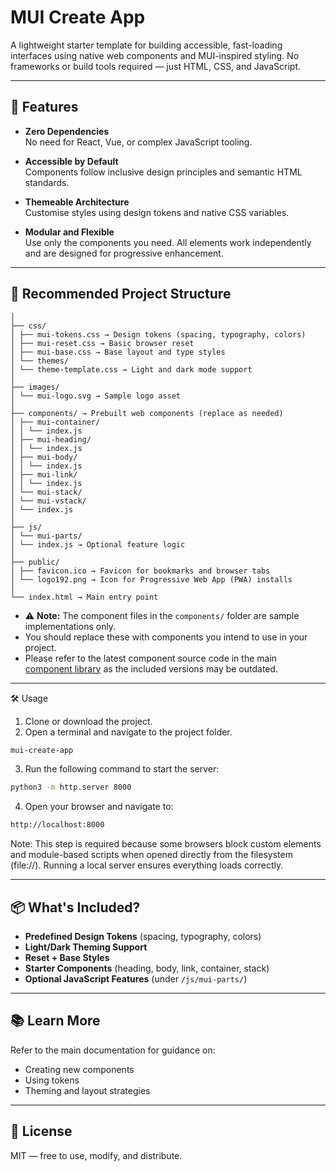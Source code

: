 # MUI Create App

A lightweight starter template for building accessible, fast-loading interfaces using native web components and MUI-inspired styling. No frameworks or build tools required — just HTML, CSS, and JavaScript.

---

## 🚀 Features

- **Zero Dependencies**  
  No need for React, Vue, or complex JavaScript tooling.

- **Accessible by Default**  
  Components follow inclusive design principles and semantic HTML standards.

- **Themeable Architecture**  
  Customise styles using design tokens and native CSS variables.

- **Modular and Flexible**  
  Use only the components you need. All elements work independently and are designed for progressive enhancement.

---

## 📁 Recommended Project Structure

```Project Root:
│
├── css/
│ ├── mui-tokens.css → Design tokens (spacing, typography, colors)
│ ├── mui-reset.css → Basic browser reset
│ ├── mui-base.css → Base layout and type styles
│ └── themes/
│ └── theme-template.css → Light and dark mode support
│
├── images/
│ └── mui-logo.svg → Sample logo asset
│
├── components/ → Prebuilt web components (replace as needed)
│ ├── mui-container/
│ │ └── index.js
│ ├── mui-heading/
│ │ └── index.js
│ ├── mui-body/
│ │ └── index.js
│ ├── mui-link/
│ │ └── index.js
│ └── mui-stack/
│ └── mui-vstack/
│ └── index.js
│
├── js/
│ └── mui-parts/
│ └── index.js → Optional feature logic
│
├── public/
│ ├── favicon.ico → Favicon for bookmarks and browser tabs
│ └── logo192.png → Icon for Progressive Web App (PWA) installs
│
└── index.html → Main entry point
```

- ⚠️ **Note:** The component files in the `components/` folder are sample implementations only.
- You should replace these with components you intend to use in your project.
- Please refer to the latest component source code in the main [component library](#) as the included versions may be outdated.

---

🛠 Usage

1. Clone or download the project.
2. Open a terminal and navigate to the project folder.

```bash
mui-create-app
```

3. Run the following command to start the server:

```bash
python3 -m http.server 8000
```

4. Open your browser and navigate to:

```bash
http://localhost:8000
```

Note: This step is required because some browsers block custom elements and module-based scripts when opened directly from the filesystem (file://). Running a local server ensures everything loads correctly.

---

## 📦 What's Included?

- **Predefined Design Tokens** (spacing, typography, colors)
- **Light/Dark Theming Support**
- **Reset + Base Styles**
- **Starter Components** (heading, body, link, container, stack)
- **Optional JavaScript Features** (under `/js/mui-parts/`)

---

## 📚 Learn More

Refer to the main documentation for guidance on:

- Creating new components
- Using tokens
- Theming and layout strategies

---

## 📄 License

MIT — free to use, modify, and distribute.
